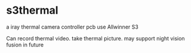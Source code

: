 # s3thermal
a iray thermal camera controller pcb use Allwinner S3 

Can record thermal video. take thermal picture. may support night vision fusion in future
